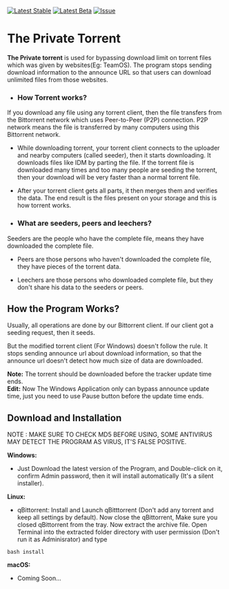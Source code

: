 [![Latest Stable](https://img.shields.io/github/downloads/biltudas1/the-private-torrent/latest/total?color=brightgreen&style=for-the-badge&label=Stable)](https://github.com/BiltuDas1/the-private-torrent/releases/latest)
[![Latest Beta](https://img.shields.io/github/downloads-pre/biltudas1/the-private-torrent/latest/total?color=critical&style=for-the-badge&label=BETA)](https://github.com/BiltuDas1/the-private-torrent/releases/tag/1.0.3)
[![Issue](https://img.shields.io/badge/Create-Issue-informational?style=for-the-badge)](https://github.com/BiltuDas1/the-private-torrent/issues/new/choose)
# The Private Torrent
**The Private torrent** is used for bypassing download limit on torrent files which was given by websites(Eg: TeamOS). The program stops sending download information to the announce URL so that users can download unlimited files from those websites.

* ### How Torrent works?
If you download any file using any torrent client, then the file transfers from the Bittorrent network which uses Peer-to-Peer (P2P) connection. P2P network means the file is transferred by many computers using this Bittorrent network.

* While downloading torrent, your torrent client connects to the uploader and nearby computers (called seeder), then it starts downloading. It downloads files like IDM by parting the file. If the torrent file is downloaded many times and too many people are seeding the torrent, then your download will be very faster than a normal torrent file.

* After your torrent client gets all parts, it then merges them and verifies the data. The end result is the files present on your storage and this is how torrent works.

* ### What are seeders, peers and leechers?  
Seeders are the people who have the complete file, means they have downloaded the complete file.

* Peers are those persons who haven't downloaded the complete file, they have pieces of the torrent data.

* Leechers are those persons who downloaded complete file, but they don't share his data to the seeders or peers.

## How the Program Works?  
Usually, all operations are done by our Bittorrent client. If our client got a seeding request, then it seeds.

But the modified torrent client (For Windows) doesn't follow the rule. It stops sending announce url about download information, so that the announce url doesn't detect how much size of data are downloaded.

**Note:** The torrent should be downloaded before the tracker update time ends.  
**Edit:** Now The Windows Application only can bypass announce update time, just you need to use Pause button before the update time ends.

## Download and Installation

NOTE : MAKE SURE TO CHECK MD5 BEFORE USING, SOME ANTIVIRUS MAY DETECT THE PROGRAM AS VIRUS, IT'S FALSE POSITIVE.

**Windows:**
* Just Download the latest version of the Program, and Double-click on it, confirm Admin password, then it will install automatically (It's a silent installer).

**Linux:**
* qBittorrent: Install and Launch qBitttorrent (Don't add any torrent and keep all settings by default). Now close the qBittorrent, Make sure you closed qBittorrent from the tray. Now extract the archive file. Open Terminal into the extracted folder directory with user permission (Don't run it as Adminisrator) and type  
```
bash install
```

**macOS:**
* Coming Soon...
